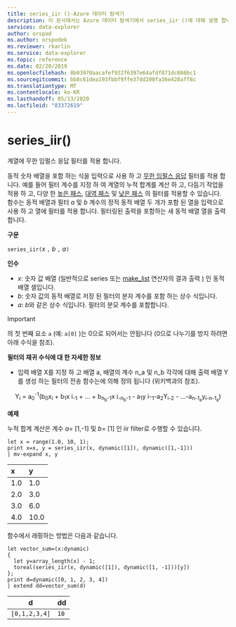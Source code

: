 ```yaml
---
title: series_iir ()-Azure 데이터 탐색기
description: 이 문서에서는 Azure 데이터 탐색기에서 series_iir ()에 대해 설명 합니다.
services: data-explorer
author: orspod
ms.author: orspodek
ms.reviewer: rkarlin
ms.service: data-explorer
ms.topic: reference
ms.date: 02/20/2019
ms.openlocfilehash: 8b03970aacafef932f6397e64afdf871dc086bc1
ms.sourcegitcommit: bb8c61dea193fbbf9ffe37dd200fa36e428aff8c
ms.translationtype: MT
ms.contentlocale: ko-KR
ms.lasthandoff: 05/13/2020
ms.locfileid: "83372619"
---
```

# <a name="series_iir"></a>series_iir()

계열에 무한 임펄스 응답 필터를 적용 합니다.  

동적 숫자 배열을 포함 하는 식을 입력으로 사용 하 고 [무한 임펄스 응답](https://en.wikipedia.org/wiki/Infinite_impulse_response) 필터를 적용 합니다. 예를 들어 필터 계수를 지정 하 여 계열의 누적 합계를 계산 하 고, 다듬기 작업을 적용 하 고, 다양 한 [높은 패스](https://en.wikipedia.org/wiki/High-pass_filter), [대역 패스](https://en.wikipedia.org/wiki/Band-pass_filter) 및 [낮은 패스](https://en.wikipedia.org/wiki/Low-pass_filter) 의 필터를 적용할 수 있습니다. 함수는 동적 배열과 필터 *a* 및 *b* 계수의 정적 동적 배열 두 개가 포함 된 열을 입력으로 사용 하 고 열에 필터를 적용 합니다. 필터링된 출력을 포함하는 새 동적 배열 열을 출력합니다.  
 

**구문**

`series_iir(`*x* `,` *b* `,` *a*`)`

**인수**

* *x*: 숫자 값 배열 (일반적으로 series 또는 [make_list](makelist-aggfunction.md) 연산자의 결과 출력 [)](make-seriesoperator.md) 인 동적 배열 셀입니다.
* *b*: 숫자 값의 동적 배열로 저장 된 필터의 분자 계수를 포함 하는 상수 식입니다.
* *a*: *b*와 같은 상수 식입니다. 필터의 분모 계수를 포함합니다.

> [!IMPORTANT]
> 의 첫 번째 요소 `a` (예: `a[0]` )는 0으로 되어서는 안됩니다 (0으로 나누기를 방지 하려면 아래 수식을 참조).

**필터의 재귀 수식에 대 한 자세한 정보**

* 입력 배열 X를 지정 하 고 배열 a, 배열의 계수 n_a 및 n_b 각각에 대해 출력 배열 Y를 생성 하는 필터의 전송 함수는에 의해 정의 됩니다 (위키백과의 참조).

<div align="center">
Y<sub>i</sub> = a<sub>0</sub><sup>-1</sup>(b<sub>0</sub>x<sub>i</sub> 
 + b<sub>1</sub>x i<sub>-1</sub> + ... + b<sub>n<sub>b</sub>-1</sub>x i<sub>-n<sub>b</sub>-1</sub> 
 - a<sub>1</sub>y i-<sub>1</sub>-a<sub>2</sub>Y<sub>i-2</sub> - ...-a<sub>n-1<sub>a</sub></sub>y<sub>i-n-1<sub>a</sub></sub>)
</div>

**예제**

누적 합계 계산은 계수 *a*= [1,-1] 및 *b*= [1] 인 iir filter로 수행할 수 있습니다.  

<!-- csl: https://help.kusto.windows.net:443/Samples -->
```kusto
let x = range(1.0, 10, 1);
print x=x, y = series_iir(x, dynamic([1]), dynamic([1,-1]))
| mv-expand x, y
```

| x | y |
|:--|:--|
|1.0|1.0|
|2.0|3.0|
|3.0|6.0|
|4.0|10.0|

함수에서 래핑하는 방법은 다음과 같습니다.

<!-- csl: https://help.kusto.windows.net:443/Samples -->
```kusto
let vector_sum=(x:dynamic)
{
  let y=array_length(x) - 1;
  toreal(series_iir(x, dynamic([1]), dynamic([1, -1]))[y])
};
print d=dynamic([0, 1, 2, 3, 4])
| extend dd=vector_sum(d)
```

|d            |dd  |
|-------------|----|
|`[0,1,2,3,4]`|`10`|
